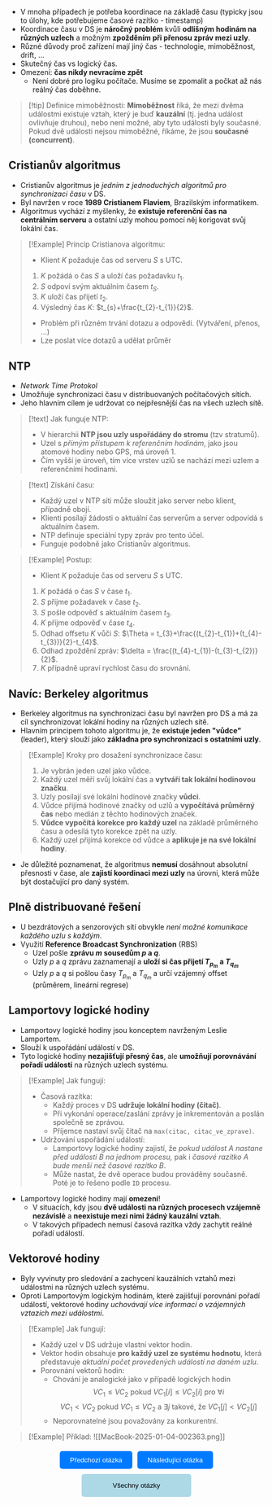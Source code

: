 - V mnoha případech je potřeba koordinace na základě času (typicky jsou to úlohy, kde potřebujeme časové razítko - timestamp)
- Koordinace času v DS je **náročný problém** kvůli **odlišným hodinám na různých uzlech** a možným **zpožděním při přenosu zpráv mezi uzly**.
- Různé důvody proč zařízení mají jiný čas - technologie, mimoběžnost, drift, ...
- Skutečný čas vs logický čas.
- Omezení: **čas nikdy nevracíme zpět**
	- Není dobré pro logiku počítače. Musíme se zpomalit a počkat až nás reálný čas doběhne.

>[!tip] Definice mimoběžnosti:
>**Mimoběžnost** říká, že mezi dvěma událostmi existuje vztah, který je buď **kauzální** (tj. jedna událost ovlivňuje druhou), nebo není možné, aby tyto události byly současné.
>Pokud dvě události nejsou mimoběžné, říkáme, že jsou **současné (concurrent)**.

## Cristianův algoritmus
- Cristianův algoritmus je *jedním z jednoduchých algoritmů pro synchronizaci času* v DS.
- Byl navržen v roce **1989 Cristianem Flaviem**, Brazilským informatikem.
- Algoritmus vychází z myšlenky, že **existuje referenční čas na centrálním serveru** a ostatní uzly mohou pomocí něj korigovat svůj lokální čas.

>[!Example] Princip Cristianova algoritmu:
>- Klient $K$ požaduje čas od serveru $S$ s UTC.
>1. $K$ požádá o čas $S$ a uloží čas požadavku $t_{1}$.
>2. $S$ odpoví svým aktuálním časem $t_{S}$.
>3. $K$ uloží čas přijetí $t_{2}$.
>4. Výsledný čas $K$: $t_{s}+\frac{t_{2}-t_{1}}{2}$.
>- Problém při různém trvání dotazu a odpovědi. (Vytváření, přenos, ...)
>- Lze poslat více dotazů a udělat průměr

## NTP
- *Network Time Protokol*
- Umožňuje synchronizaci času v distribuovaných počítačových sítích. 
- Jeho hlavním cílem je udržovat co nejpřesnější čas na všech uzlech sítě.

>[!text] Jak funguje NTP:
>- V hierarchii **NTP jsou uzly uspořádány do stromu** (tzv stratumů).
>- Uzel s *přímým přístupem k referenčním hodinám*, jako jsou atomové hodiny nebo GPS, má úroveň $1$.
>- Čím vyšší je úroveň, tím více vrstev uzlů se nachází mezi uzlem a referenčními hodinami.

>[!text] Získání času:
>- Každý uzel v NTP síti může sloužit jako server nebo klient, případně obojí.
>- Klienti posílají žádosti o aktuální čas serverům a server odpovídá s aktuálním časem.
>- NTP definuje speciální typy zpráv pro tento účel.
>- Funguje podobně jako Cristianův algoritmus.

>[!Example] Postup:
>- Klient $K$ požaduje čas od serveru $S$ s UTC.
>1. $K$ požádá o čas $S$ v čase $t_{1}$.
>2. $S$ přijme požadavek v čase $t_{2}$.
>3. $S$ pošle odpověď s aktuálním časem $t_{3}$.
>4. $K$ přijme odpověď v čase $t_{4}$.
>5. Odhad offsetu $K$ vůči $S$: $\Theta = t_{3}+\frac{(t_{2}-t_{1})+(t_{4}-t_{3})}{2}-t_{4}$.
>6. Odhad zpoždění zpráv: $\delta = \frac{(t_{4}-t_{1})-(t_{3}-t_{2})}{2}$.
>7. $K$ případně upraví rychlost času do srovnání.

## Navíc: Berkeley algoritmus
- Berkeley algoritmus na synchronizaci času byl navržen pro DS a má za cíl synchronizovat lokální hodiny na různých uzlech sítě.
- Hlavním principem tohoto algoritmu je, že **existuje jeden "vůdce"** (leader), který slouží jako **základna pro synchronizaci s ostatními uzly**.

>[!Example] Kroky pro dosažení synchronizace času:
>1. Je vybrán jeden uzel jako vůdce.
>2. Každý uzel měří svůj lokální čas a **vytváří tak lokální hodinovou značku**.
>3. Uzly posílají své lokální hodinové značky **vůdci**.
>4. Vůdce přijímá hodinové značky od uzlů a **vypočítává průměrný čas** nebo medián z těchto hodinových značek.
>5. **Vůdce vypočítá korekce pro každý uzel** na základě průměrného času a odesílá tyto korekce zpět na uzly.
>6. Každý uzel přijímá korekce od vůdce a **aplikuje je na své lokální hodiny**.

- Je důležité poznamenat, že algoritmus **nemusí** dosáhnout absolutní přesnosti v čase, ale **zajistí koordinaci mezi uzly** na úrovni, která může být dostačující pro daný systém.

## Plně distribuované řešení
- U bezdrátových a senzorových sítí obvykle *není možné komunikace každého uzlu s každým*.
- Využití **Reference Broadcast Synchronization** (RBS)
	- Uzel pošle **zprávu $m$ sousedům $p$ a $q$**.
	- Uzly $p$ a $q$ zprávu zaznamenají a **uloží si čas přijetí $T_{p_{m}}$ a $T_{q_{m}}$**
	- Uzly $p$ a $q$ si pošlou časy $T_{p_{m}}$ a $T_{q_{m}}$ a určí vzájemný offset (průměrem, lineární regrese)

## Lamportovy logické hodiny
- Lamportovy logické hodiny jsou konceptem navrženým Leslie Lamportem.
- Slouží k uspořádání událostí v DS.
- Tyto logické hodiny **nezajišťují přesný čas**, ale **umožňují porovnávání pořadí událostí** na různých uzlech systému.

>[!Example] Jak fungují:
>- Časová razítka:
>	- Každý proces v DS **udržuje lokální hodiny (čitač)**.
>	- Při vykonání operace/zaslání zprávy je inkrementován a poslán společně se zprávou. 
>	- Příjemce nastaví svůj čitač na `max(citac, citac_ve_zprave)`.
>- Udržování uspořádání událostí:
>	- Lamportovy logické hodiny zajistí, že *pokud událost $A$ nastane před událostí $B$ na jednom procesu,* pak i *časové razítko $A$ bude menší než časové razítko $B$*.
>	- Může nastat, že dvě operace budou prováděny současně. Poté je to řešeno podle `ID` procesu.

- Lamportovy logické hodiny mají **omezení**!
	- V situacích, kdy jsou **dvě události na různých procesech vzájemně nezávislé** a **neexistuje mezi nimi žádný kauzální vztah**.
	- V takových případech nemusí časová razítka vždy zachytit reálné pořadí událostí.

## Vektorové hodiny
- Byly vyvinuty pro sledování a zachycení kauzálních vztahů mezi událostmi na různých uzlech systému.
- Oproti Lamportovým logickým hodinám, které zajišťují porovnání pořadí událostí, vektorové hodiny *uchovávají více informací o vzájemných vztazích mezi událostmi*.

>[!Example] Jak fungují:
>- Každý uzel v DS udržuje vlastní vektor hodin.
>- Vektor hodin obsahuje **pro každý uzel ze systému hodnotu**, která představuje *aktuální počet provedených událostí na daném uzlu*.
>- Porovnání vektorů hodin:
>	- Chování je analogické jako v případě logických hodin $$VC_{1} \leq VC_{2} \text{ pokud } VC_{1}[i]\leq VC_{2}[i] \text{ pro } \forall i$$ $$VC_{1} < VC_{2} \text{ pokud } VC_{1} \leq VC_{2} \text{ a } \exists j \text{ takové, že } VC_{1}[j] < VC_{2}[j]$$
>	- Neporovnatelné jsou považovány za konkurentní.

>[!Example] Příklad:
>![[MacBook-2025-01-04-002363.png]]

<div style="text-align: center; margin-top: 20px;">
    <!-- Horní tlačítka -->
    <div style="display: flex; justify-content: center; gap: 10px; margin-bottom: 10px;">
        <a href="obsidian://open?vault=SZZ-Otazky2024&file=Obor%20AINF-VS%2FPovinn%C4%9B%20voliteln%C3%A9%20p%C5%99edm%C4%9Bty%2FProst%C5%99edky%20pro%20synchronizaci%20proces%C5%AF" style="text-decoration: none;">
            <button style="padding: 10px 20px; background-color: #007BFF; color: white; border: none; border-radius: 5px; cursor: pointer;">
                Předchozí otázka
            </button>
        </a>
        <a href="obsidian://open?vault=SZZ-Otazky2024&file=Obor%20AINF-VS%2FPovinn%C4%9B%20voliteln%C3%A9%20p%C5%99edm%C4%9Bty%2FVz%C3%A1jemn%C3%A9%20vylou%C4%8Den%C3%AD%20v%20DS" style="text-decoration: none;">
            <button style="padding: 10px 20px; background-color: #007BFF; color: white; border: none; border-radius: 5px; cursor: pointer;">
                Následující otázka
            </button>
        </a>
    </div>
    <!-- Spodní tlačítko -->
    <a href="obsidian://open?vault=SZZ-Otazky2024&file=Obor%20AINF-VS%2F2.%20Povinn%C4%9B%20voliteln%C3%A9%20p%C5%99edm%C4%9Bty" style="text-decoration: none;">
        <button style="padding: 15px 30px; background-color: #ADD8E6; color: black; border: none; border-radius: 5px; cursor: pointer; width: 43%;">
            Všechny otázky
        </button>
    </a>
</div>